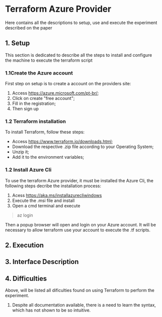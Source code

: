 # Terraform Azure Provider

Here contains all the descriptions to setup, use and execute the experiment described on the paper

## 1. Setup
This section is dedicated to describe all the steps to install and configure the machine to execute the terraform script

### 1.1Create the Azure account 
First step on setup is to create a account on the providers site:
1. Access https://azure.microsoft.com/pt-br/;
2. Click on create "free account";
3. Fill in the registration;
4. Then sign up

### 1.2 Terraform installation
To install Terraform, follow these steps:
* Access https://www.terraform.io/downloads.html;
* Download the respective .zip file according to your Operating System;
* Unzip it;
* Add it to the environment variables;

### 1.2 Install Azure Cli
To use the terraform Azure provider, it must be installed the Azure Cli, the following steps decribe the installation process:
1. Acess https://aka.ms/installazurecliwindows
2. Execute the .msi file and install
3. Open a cmd terminal and execute
> az login

Then a popup browser will open and login on your Azure account.
It will be necessary to allow terraform use your account to execute the .tf scripts.

## 2. Execution 
## 3. Interface Description
## 4. Difficulties
Above, will be listed all dificulties found on using Terraform to perform the experiment.
1. Despite all documentation available, there is a need to learn the syntax, which has not shown to be so intuitive.
